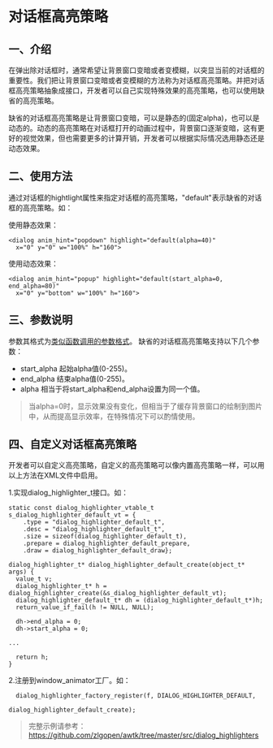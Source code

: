 # 对话框高亮策略

## 一、介绍

在弹出除对话框时，通常希望让背景窗口变暗或者变模糊，以突显当前的对话框的重要性。我们把让背景窗口变暗或者变模糊的方法称为对话框高亮策略。并把对话框高亮策略抽象成接口，开发者可以自己实现特殊效果的高亮策略，也可以使用缺省的高亮策略。

缺省的对话框高亮策略是让背景窗口变暗，可以是静态的(固定alpha)，也可以是动态的。动态的高亮策略在对话框打开的动画过程中，背景窗口逐渐变暗，这有更好的视觉效果，但也需要更多的计算开销，开发者可以根据实际情况选用静态还是动态效果。

## 二、使用方法

通过对话框的hightlight属性来指定对话框的高亮策略，"default"表示缺省的对话框的高亮策略。如：

使用静态效果：

```
<dialog anim_hint="popdown" highlight="default(alpha=40)"  
  x="0" y="0" w="100%" h="160">
```

使用动态效果：

```
<dialog anim_hint="popup" highlight="default(start_alpha=0, end_alpha=80)" 
  x="0" y="bottom" w="100%" h="160">
```



## 三、参数说明

参数其格式为[类似函数调用的参数格式](func_call_params_format.md)。 缺省的对话框高亮策略支持以下几个参数：

* start_alpha 起始alpha值(0-255)。
* end_alpha 结束alpha值(0-255)。
* alpha 相当于将start\_alpha和end\_alpha设置为同一个值。

> 当alpha=0时，显示效果没有变化，但相当于了缓存背景窗口的绘制到图片中，从而提高显示效率，在特殊情况下可以酌情使用。

## 四、自定义对话框高亮策略

开发者可以自定义高亮策略，自定义的高亮策略可以像内置高亮策略一样，可以用以上方法在XML文件中启用。


1.实现dialog\_highlighter\_t接口。如：

```
static const dialog_highlighter_vtable_t s_dialog_highlighter_default_vt = { 
    .type = "dialog_highlighter_default_t",
    .desc = "dialog_highlighter_default_t",
    .size = sizeof(dialog_highlighter_default_t),
    .prepare = dialog_highlighter_default_prepare,
    .draw = dialog_highlighter_default_draw};

dialog_highlighter_t* dialog_highlighter_default_create(object_t* args) {
  value_t v;
  dialog_highlighter_t* h = dialog_highlighter_create(&s_dialog_highlighter_default_vt);
  dialog_highlighter_default_t* dh = (dialog_highlighter_default_t*)h;
  return_value_if_fail(h != NULL, NULL);

  dh->end_alpha = 0;
  dh->start_alpha = 0;

...

  return h;
}
```

2.注册到window\_animator工厂。如：

```
  dialog_highlighter_factory_register(f, DIALOG_HIGHLIGHTER_DEFAULT,
                                      dialog_highlighter_default_create);
```

> 完整示例请参考：https://github.com/zlgopen/awtk/tree/master/src/dialog_highlighters